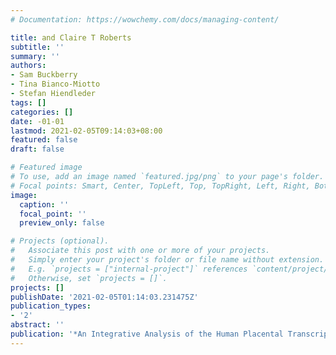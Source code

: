 ```yaml
---
# Documentation: https://wowchemy.com/docs/managing-content/

title: and Claire T Roberts
subtitle: ''
summary: ''
authors:
- Sam Buckberry
- Tina Bianco-Miotto
- Stefan Hiendleder
tags: []
categories: []
date: -01-01
lastmod: 2021-02-05T09:14:03+08:00
featured: false
draft: false

# Featured image
# To use, add an image named `featured.jpg/png` to your page's folder.
# Focal points: Smart, Center, TopLeft, Top, TopRight, Left, Right, BottomLeft, Bottom, BottomRight.
image:
  caption: ''
  focal_point: ''
  preview_only: false

# Projects (optional).
#   Associate this post with one or more of your projects.
#   Simply enter your project's folder or file name without extension.
#   E.g. `projects = ["internal-project"]` references `content/project/deep-learning/index.md`.
#   Otherwise, set `projects = []`.
projects: []
publishDate: '2021-02-05T01:14:03.231475Z'
publication_types:
- '2'
abstract: ''
publication: '*An Integrative Analysis of the Human Placental Transcriptome*'
---
```


